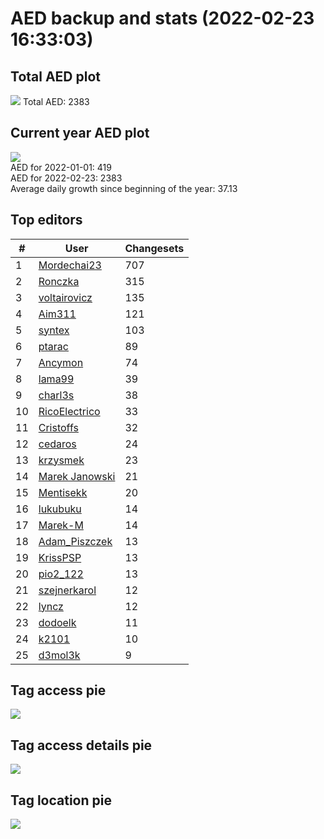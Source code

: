 # AED backup and stats (2022-02-23 16:33:03)


## Total AED plot
![](report_data/total_aed.png)
Total AED: 2383

## Current year AED plot
![](report_data/current_year_aed.png)\
AED for 2022-01-01: 419\
AED for 2022-02-23: 2383\
Average daily growth since beginning of the year: 37.13

## Top editors
| # | User | Changesets |
| ------------- | ------------- | ------------- |
| 1 | [Mordechai23](<https://www.openstreetmap.org/user/Mordechai23>) | 707 |
| 2 | [Ronczka](<https://www.openstreetmap.org/user/Ronczka>) | 315 |
| 3 | [voltairovicz](<https://www.openstreetmap.org/user/voltairovicz>) | 135 |
| 4 | [Aim311](<https://www.openstreetmap.org/user/Aim311>) | 121 |
| 5 | [syntex](<https://www.openstreetmap.org/user/syntex>) | 103 |
| 6 | [ptarac](<https://www.openstreetmap.org/user/ptarac>) | 89 |
| 7 | [Ancymon](<https://www.openstreetmap.org/user/Ancymon>) | 74 |
| 8 | [lama99](<https://www.openstreetmap.org/user/lama99>) | 39 |
| 9 | [charl3s](<https://www.openstreetmap.org/user/charl3s>) | 38 |
| 10 | [RicoElectrico](<https://www.openstreetmap.org/user/RicoElectrico>) | 33 |
| 11 | [Cristoffs](<https://www.openstreetmap.org/user/Cristoffs>) | 32 |
| 12 | [cedaros](<https://www.openstreetmap.org/user/cedaros>) | 24 |
| 13 | [krzysmek](<https://www.openstreetmap.org/user/krzysmek>) | 23 |
| 14 | [Marek Janowski](<https://www.openstreetmap.org/user/Marek Janowski>) | 21 |
| 15 | [Mentisekk](<https://www.openstreetmap.org/user/Mentisekk>) | 20 |
| 16 | [lukubuku](<https://www.openstreetmap.org/user/lukubuku>) | 14 |
| 17 | [Marek-M](<https://www.openstreetmap.org/user/Marek-M>) | 14 |
| 18 | [Adam_Piszczek](<https://www.openstreetmap.org/user/Adam_Piszczek>) | 13 |
| 19 | [KrissPSP](<https://www.openstreetmap.org/user/KrissPSP>) | 13 |
| 20 | [pio2_122](<https://www.openstreetmap.org/user/pio2_122>) | 13 |
| 21 | [szejnerkarol](<https://www.openstreetmap.org/user/szejnerkarol>) | 12 |
| 22 | [lyncz](<https://www.openstreetmap.org/user/lyncz>) | 12 |
| 23 | [dodoelk](<https://www.openstreetmap.org/user/dodoelk>) | 11 |
| 24 | [k2101](<https://www.openstreetmap.org/user/k2101>) | 10 |
| 25 | [d3mol3k](<https://www.openstreetmap.org/user/d3mol3k>) | 9 |

## Tag access pie
![](report_data/tag_access.png)

## Tag access details pie
![](report_data/tag_access_details.png)

## Tag location pie
![](report_data/tag_location.png)
